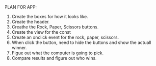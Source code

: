 PLAN FOR APP:

1. Create the boxes for how it looks like.
2. Create the header.
3. Creathe the Rock, Paper, Scissors buttons.
4. Create the view for the const
5. Create an onclick event for the rock, paper, scissors.
6. When click the button, need to hide the buttons and show the actuall winner.
7. Figue out what the computer is going to pick.
8. Compare results and figure out who wins.